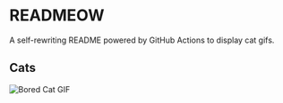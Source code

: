 # READMEOW

A self-rewriting README powered by GitHub Actions to display cat gifs.

## Cats

![Bored Cat GIF](https://media4.giphy.com/media/v1.Y2lkPTlhY2QwMmRhNHBkd3l0OWU4d3hhNGViaG15a3M0YmljeXE0dWRmNDR0YXl5cmo3NyZlcD12MV9naWZzX3NlYXJjaCZjdD1n/mlvseq9yvZhba/200.gif)

